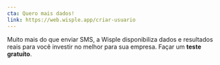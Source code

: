 ```yaml
---
cta: Quero mais dados!
link: https://web.wisple.app/criar-usuario
---
```


Muito mais do que enviar SMS, a Wisple disponibiliza dados e resultados reais para você investir no melhor para sua empresa. Façar um **teste gratuíto**.